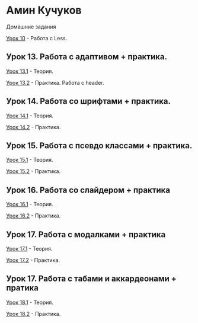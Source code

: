 # Амин Кучуков
Домашние задания


[Урок 10](YoiWar.github.io/lesson_2/ "Описание") - Работа с Less.

## Урок 13. Работа с адаптивом + практика. 

[Урок 13.1](YoiWar.github.io/src/ "Описание") - Теория.

[Урок 13.2](YoiWar.github.io/штукатурка/src/ "Описание") - Практика. Работа с header.

## Урок 14. Работа со шрифтами + практика. 

[Урок 14.1](YoiWar.github.io/Lessonsonfonts/ "Описаниеs") - Теория.

[Урок 14.2](YoiWar.github.io/Plaster/src/ "Описание") - Практика. 

## Урок 15. Работа с псевдо классами + практика. 

[Урок 15.1](YoiWar.github.io/Thepseudoclass/src/ "Описаниеsы") - Теория.

[Урок 15.2](https://yoiwar.github.io/Plaster!/src/ "Описание") - Практика. 

## Урок 16. Работа со слайдером + практика

[Урок 16.1](https://yoiwar.github.io/js/src/ "Описаниеsы") - Теория.

[Урок 16.2](https://yoiwar.github.io/slider/src/ "Описание") - Практика. 

## Урок 17. Работа с модалками + практика

[Урок 17.1](https://yoiwar.github.io/mymodal/src/ "Описаниеsы") - Теория.

[Урок 17.2](https://yoiwar.github.io/modalokn/src/  "Описание") - Практика. 

## Урок 17. Работа с табами и аккардеонами + пратика

[Урок 18.1](https://yoiwar.github.io/tabs/src/ "Описаниеsы") - Теория.

[Урок 18.2](https://yoiwar.github.io/Akkardeon/src/  "Описание") - Практика. 

